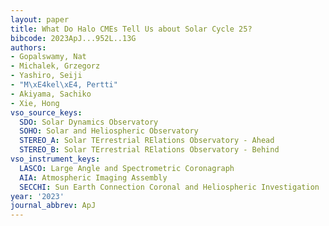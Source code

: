 ```yaml
---
layout: paper
title: What Do Halo CMEs Tell Us about Solar Cycle 25?
bibcode: 2023ApJ...952L..13G
authors:
- Gopalswamy, Nat
- Michalek, Grzegorz
- Yashiro, Seiji
- "M\xE4kel\xE4, Pertti"
- Akiyama, Sachiko
- Xie, Hong
vso_source_keys:
  SDO: Solar Dynamics Observatory
  SOHO: Solar and Heliospheric Observatory
  STEREO_A: Solar TErrestrial RElations Observatory - Ahead
  STEREO_B: Solar TErrestrial RElations Observatory - Behind
vso_instrument_keys:
  LASCO: Large Angle and Spectrometric Coronagraph
  AIA: Atmospheric Imaging Assembly
  SECCHI: Sun Earth Connection Coronal and Heliospheric Investigation
year: '2023'
journal_abbrev: ApJ
---
```

